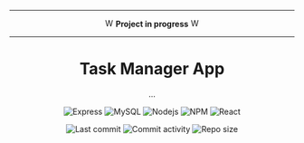 ***

<p align="center">
<img alt="Warning" src="https://cdn-icons-png.flaticon.com/512/595/595067.png" width="15px"/> <b>Project in progress</b> <img alt="Warning" src="https://cdn-icons-png.flaticon.com/512/595/595067.png" width="15px"/>
</p>

***

<p align="center">
  <h1 align="center">Task Manager App</h1>
  <p align="center">...</p>
</p>

<p align="center">
  <img alt="Express" src="https://img.shields.io/badge/-Express-666666?style=flat&logo=express&logoColor=white" />
  <img alt="MySQL" src="https://img.shields.io/badge/-MySQL-005E86?style=flat&logo=mysql&logoColor=white" />
  <img alt="Nodejs" src="https://img.shields.io/badge/-Nodejs-8BBF3D?style=flat&logo=Node.js&logoColor=white" />
  <img alt="NPM" src="https://img.shields.io/badge/-NPM-C53635?style=flat&logo=npm&logoColor=white" />
  <img alt="React" src="https://img.shields.io/badge/-React-48CEF7?style=flat&logo=react&logoColor=white" />
  
</p>

<p align="center">
  <img alt="Last commit" src="https://img.shields.io/github/last-commit/leag76/task-manager-app?color=%23B5CDA3&logo=github&logoColor=white" />
  <img alt="Commit activity" src="https://img.shields.io/github/commit-activity/m/leag76/task-manager-app?color=%23A76844&logo=github&logoColor=white" />
  <img alt="Repo size" src="https://img.shields.io/github/repo-size/leag76/task-manager-app?color=%23C1AC95&logo=github&logoColor=white" />
</p>
